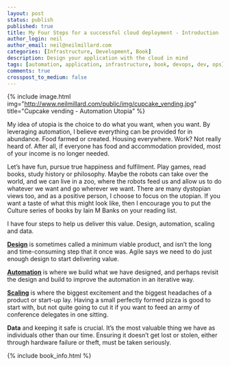 ```yaml
---
layout: post
status: publish
published: true
title: My Four Steps for a successful cloud deployment - Introduction
author_login: neil
author_email: neil@neilmillard.com
categories: [Infrastructure, Development, Book]
description: Design your application with the cloud in mind
tags: [automation, application, infrastructure, book, devops, dev, ops]
comments: true
crosspost_to_medium: false
---
```

{% include image.html
      img="http://www.neilmillard.com/public/img/cupcake_vending.jpg"
      title="Cupcake vending - Automation Utopia" %}

My idea of utopia is the choice to do what you want, when you want. By leveraging automation,
I believe everything can be provided for in abundance. Food farmed or created. Housing everywhere. Work?
Not really heard of. After all, if everyone has food and accommodation provided, most of your income is no
longer needed.

Let’s have fun, pursue true happiness and fulfilment. Play games, read books, study history or philosophy.
Maybe the robots can take over the world, and we can live in a zoo, where the robots feed us and allow us to
do whatever we want and go wherever we want. There are many dystopian views too, and as a positive
person, I choose to focus on the utopian. If you want a taste of what this might look like, then I encourage
you to put the Culture series of books by Iain M Banks on your reading list.

I have four steps to help us deliver this value. Design, automation, scaling and data.

<a href="{{ site.url }}/2019/01/18/four-steps-design/">**Design**</a> is sometimes called a minimum viable product, and isn’t the long and time-consuming
step that it once was. Agile says we need to do just enough design to start delivering value.

<a href="{{ site.url }}/2019/01/25/four-steps-automate/">**Automation**</a> is where we build what we have designed, and perhaps revisit the design and build to improve
the automation in an iterative way.

<a href="{{ site.url }}/2019/02/01/four-steps-scale/">**Scaling**</a> is where the biggest excitement and the biggest headaches of a product or start-up
lay. Having a small perfectly formed pizza is good to start with, but not quite going to cut it if you want to feed an army of
conference delegates in one sitting.

**Data** and keeping it safe is crucial. It’s the most valuable thing we have as individuals other than our time.
Ensuring it doesn’t get lost or stolen, either through hardware failure or theft, must be taken seriously.

{% include book_info.html %}
